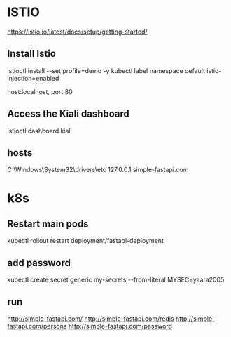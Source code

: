 # ISTIO

https://istio.io/latest/docs/setup/getting-started/

## Install Istio

istioctl install --set profile=demo -y
kubectl label namespace default istio-injection=enabled

host:localhost, port:80

## Access the Kiali dashboard

istioctl dashboard kiali

## hosts

C:\Windows\System32\drivers\etc
127.0.0.1 simple-fastapi.com

# k8s

## Restart main pods

kubectl rollout restart deployment/fastapi-deployment

## add password

kubectl create secret generic my-secrets --from-literal MYSEC=yaara2005

## run

http://simple-fastapi.com/
http://simple-fastapi.com/redis
http://simple-fastapi.com/persons
http://simple-fastapi.com/password

